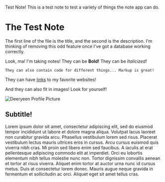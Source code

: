 Test Note!
This is a test note to test a variety of things the note app can do.
# The Test Note
The first line of the file is the title, and the second is the description. I'm thinking of removing this odd feature once I've got a database working correctly.

Look, ma! I'm taking notes!
They can be **Bold!**
They can be *Italicized!*

`They can also contain code for different things... Markup is great!`

They can have [links](https://deeryeen.com/) to my favorite websites!

And they can also fit in images! Look for yourself!

![Deeryeen Profile Picture](https://deeryeen.com/web-server/images/deeryeen-daisypinkpaws.png)

## Subtitle!
Lorem ipsum dolor sit amet, consectetur adipiscing elit, sed do eiusmod tempor incididunt ut labore et dolore magna aliqua. Volutpat lacus laoreet non curabitur gravida arcu. Phasellus vestibulum lorem sed risus. Placerat vestibulum lectus mauris ultrices eros in cursus. Arcu cursus euismod quis viverra nibh cras. Mi proin sed libero enim sed faucibus. A iaculis at erat pellentesque adipiscing commodo elit at imperdiet. Orci eu lobortis elementum nibh tellus molestie nunc non. Tortor dignissim convallis aenean et tortor at risus viverra. Aliquet enim tortor at auctor urna nunc id cursus metus. Duis at consectetur lorem donec. Mauris augue neque gravida in fermentum et sollicitudin ac orci. Aliquet eget sit amet tellus cras.